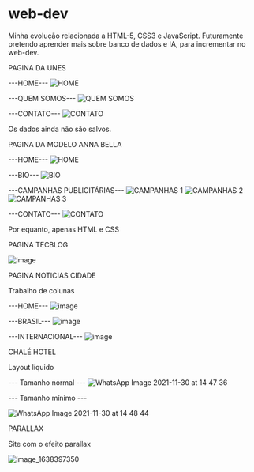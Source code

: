 # web-dev
  Minha evolução relacionada a HTML-5, CSS3 e JavaScript.
 Futuramente pretendo aprender mais sobre banco de dados e IA, para incrementar no web-dev.
 
 PAGINA DA UNES

---HOME---
![HOME](https://user-images.githubusercontent.com/79976267/133103637-65f08107-163e-4e2c-b8fa-e5664ef70d8a.png)

---QUEM SOMOS---
![QUEM SOMOS](https://user-images.githubusercontent.com/79976267/133103802-87079644-f0eb-4359-9c84-3d178996c4e2.png)

---CONTATO---
![CONTATO](https://user-images.githubusercontent.com/79976267/133103935-3357a4f2-ab0a-48ac-8137-f776bf5ea9d7.png)

 Os dados ainda não são salvos.
 
 
 
 PAGINA DA MODELO ANNA BELLA
 
 ---HOME---
 ![HOME](https://user-images.githubusercontent.com/79976267/133119852-4d15a8d4-31bb-4cbb-b2cf-83726520b9e9.png)
 
 ---BIO---
 ![BIO](https://user-images.githubusercontent.com/79976267/133119904-1481c700-d783-4291-bc40-44f576b75f5f.png)

---CAMPANHAS PUBLICITÁRIAS---
![CAMPANHAS 1](https://user-images.githubusercontent.com/79976267/133119963-f0e8e16d-04b6-4fda-a6dd-c1da850c69e4.png)
![CAMPANHAS 2](https://user-images.githubusercontent.com/79976267/133119973-d277c57c-9cf8-4dfb-8ea6-a5dead457c96.png)
![CAMPANHAS 3](https://user-images.githubusercontent.com/79976267/133119987-d4d1a7f4-2bd6-4575-9038-cdef766e5bb6.png)

---CONTATO---
![CONTATO](https://user-images.githubusercontent.com/79976267/133120021-1b670cc7-b9e6-4d60-b514-a7b07826bd9a.png)

Por equanto, apenas HTML e CSS

PAGINA TECBLOG

![image](https://user-images.githubusercontent.com/79976267/134677996-f546ad0f-a5b8-48fc-a3ff-313ed6e9bd71.png)

PAGINA NOTICIAS CIDADE

Trabalho de colunas

---HOME---
![image](https://user-images.githubusercontent.com/79976267/143621921-5c76e28e-4c3a-40c4-8cd7-0d0f208a8961.png)

---BRASIL---
![image](https://user-images.githubusercontent.com/79976267/143621968-01e693fd-e912-4cb6-a32a-a00621271ebf.png)

---INTERNACIONAL---
![image](https://user-images.githubusercontent.com/79976267/143621993-c3be189c-daee-4c61-b0fc-164f792d3cdb.png)

CHALÉ HOTEL

Layout líquido 

--- Tamanho normal ---
![WhatsApp Image 2021-11-30 at 14 47 36](https://user-images.githubusercontent.com/79976267/144326938-3bd2ba3e-900d-471a-8e13-d08688287a72.jpeg)

--- Tamanho mínimo ---

![WhatsApp Image 2021-11-30 at 14 48 44](https://user-images.githubusercontent.com/79976267/144326988-c62c1a12-db9c-4826-a5c0-3d2b91c6ecb1.jpeg)

PARALLAX

Site com o efeito parallax

![image_1638397350](https://user-images.githubusercontent.com/79976267/144327168-09dd1000-7d98-4a16-96a0-c98890947751.gif)






